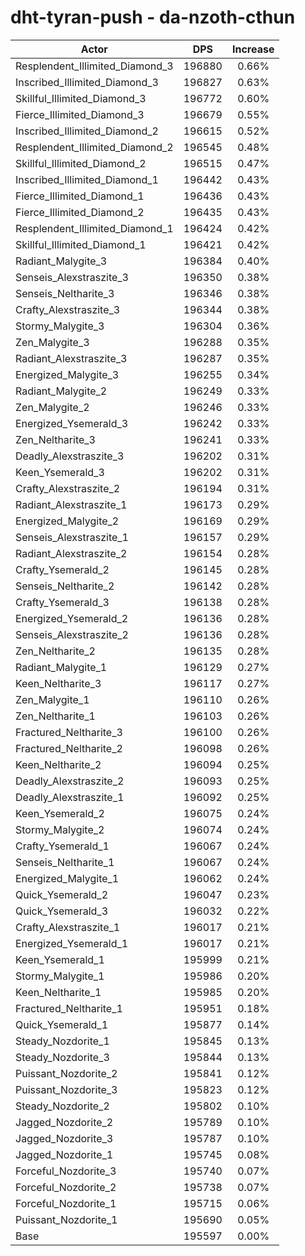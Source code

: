 # dht-tyran-push - da-nzoth-cthun
| Actor | DPS | Increase |
|---|:---:|:---:|
|Resplendent_Illimited_Diamond_3|196880|0.66%|
|Inscribed_Illimited_Diamond_3|196827|0.63%|
|Skillful_Illimited_Diamond_3|196772|0.60%|
|Fierce_Illimited_Diamond_3|196679|0.55%|
|Inscribed_Illimited_Diamond_2|196615|0.52%|
|Resplendent_Illimited_Diamond_2|196545|0.48%|
|Skillful_Illimited_Diamond_2|196515|0.47%|
|Inscribed_Illimited_Diamond_1|196442|0.43%|
|Fierce_Illimited_Diamond_1|196436|0.43%|
|Fierce_Illimited_Diamond_2|196435|0.43%|
|Resplendent_Illimited_Diamond_1|196424|0.42%|
|Skillful_Illimited_Diamond_1|196421|0.42%|
|Radiant_Malygite_3|196384|0.40%|
|Senseis_Alexstraszite_3|196350|0.38%|
|Senseis_Neltharite_3|196346|0.38%|
|Crafty_Alexstraszite_3|196344|0.38%|
|Stormy_Malygite_3|196304|0.36%|
|Zen_Malygite_3|196288|0.35%|
|Radiant_Alexstraszite_3|196287|0.35%|
|Energized_Malygite_3|196255|0.34%|
|Radiant_Malygite_2|196249|0.33%|
|Zen_Malygite_2|196246|0.33%|
|Energized_Ysemerald_3|196242|0.33%|
|Zen_Neltharite_3|196241|0.33%|
|Deadly_Alexstraszite_3|196202|0.31%|
|Keen_Ysemerald_3|196202|0.31%|
|Crafty_Alexstraszite_2|196194|0.31%|
|Radiant_Alexstraszite_1|196173|0.29%|
|Energized_Malygite_2|196169|0.29%|
|Senseis_Alexstraszite_1|196157|0.29%|
|Radiant_Alexstraszite_2|196154|0.28%|
|Crafty_Ysemerald_2|196145|0.28%|
|Senseis_Neltharite_2|196142|0.28%|
|Crafty_Ysemerald_3|196138|0.28%|
|Energized_Ysemerald_2|196136|0.28%|
|Senseis_Alexstraszite_2|196136|0.28%|
|Zen_Neltharite_2|196135|0.28%|
|Radiant_Malygite_1|196129|0.27%|
|Keen_Neltharite_3|196117|0.27%|
|Zen_Malygite_1|196110|0.26%|
|Zen_Neltharite_1|196103|0.26%|
|Fractured_Neltharite_3|196100|0.26%|
|Fractured_Neltharite_2|196098|0.26%|
|Keen_Neltharite_2|196094|0.25%|
|Deadly_Alexstraszite_2|196093|0.25%|
|Deadly_Alexstraszite_1|196092|0.25%|
|Keen_Ysemerald_2|196075|0.24%|
|Stormy_Malygite_2|196074|0.24%|
|Crafty_Ysemerald_1|196067|0.24%|
|Senseis_Neltharite_1|196067|0.24%|
|Energized_Malygite_1|196062|0.24%|
|Quick_Ysemerald_2|196047|0.23%|
|Quick_Ysemerald_3|196032|0.22%|
|Crafty_Alexstraszite_1|196017|0.21%|
|Energized_Ysemerald_1|196017|0.21%|
|Keen_Ysemerald_1|195999|0.21%|
|Stormy_Malygite_1|195986|0.20%|
|Keen_Neltharite_1|195985|0.20%|
|Fractured_Neltharite_1|195951|0.18%|
|Quick_Ysemerald_1|195877|0.14%|
|Steady_Nozdorite_1|195845|0.13%|
|Steady_Nozdorite_3|195844|0.13%|
|Puissant_Nozdorite_2|195841|0.12%|
|Puissant_Nozdorite_3|195823|0.12%|
|Steady_Nozdorite_2|195802|0.10%|
|Jagged_Nozdorite_2|195789|0.10%|
|Jagged_Nozdorite_3|195787|0.10%|
|Jagged_Nozdorite_1|195745|0.08%|
|Forceful_Nozdorite_3|195740|0.07%|
|Forceful_Nozdorite_2|195738|0.07%|
|Forceful_Nozdorite_1|195715|0.06%|
|Puissant_Nozdorite_1|195690|0.05%|
|Base|195597|0.00%|
